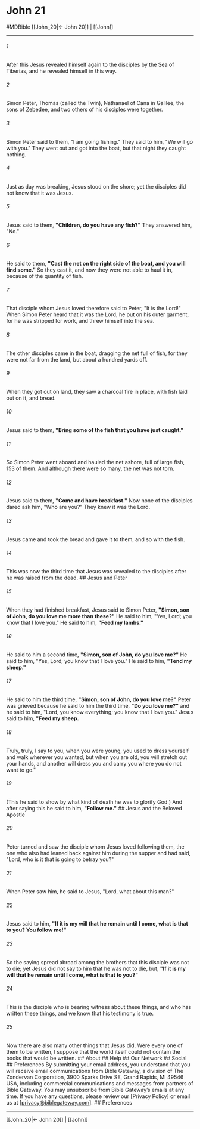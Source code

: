 # John 21
#MDBible
[[John_20|← John 20]] | [[John]]

***


###### 1 
After this Jesus revealed himself again to the disciples by the Sea of Tiberias, and he revealed himself in this way. 

###### 2 
Simon Peter, Thomas (called the Twin), Nathanael of Cana in Galilee, the sons of Zebedee, and two others of his disciples were together. 

###### 3 
Simon Peter said to them, "I am going fishing." They said to him, "We will go with you." They went out and got into the boat, but that night they caught nothing. 

###### 4 
Just as day was breaking, Jesus stood on the shore; yet the disciples did not know that it was Jesus. 

###### 5 
Jesus said to them, **"Children, do you have any fish?"** They answered him, "No." 

###### 6 
He said to them, **"Cast the net on the right side of the boat, and you will find some."** So they cast it, and now they were not able to haul it in, because of the quantity of fish. 

###### 7 
That disciple whom Jesus loved therefore said to Peter, "It is the Lord!" When Simon Peter heard that it was the Lord, he put on his outer garment, for he was stripped for work, and threw himself into the sea. 

###### 8 
The other disciples came in the boat, dragging the net full of fish, for they were not far from the land, but about a hundred yards off. 

###### 9 
When they got out on land, they saw a charcoal fire in place, with fish laid out on it, and bread. 

###### 10 
Jesus said to them, **"Bring some of the fish that you have just caught."** 

###### 11 
So Simon Peter went aboard and hauled the net ashore, full of large fish, 153 of them. And although there were so many, the net was not torn. 

###### 12 
Jesus said to them, **"Come and have breakfast."** Now none of the disciples dared ask him, "Who are you?" They knew it was the Lord. 

###### 13 
Jesus came and took the bread and gave it to them, and so with the fish. 

###### 14 
This was now the third time that Jesus was revealed to the disciples after he was raised from the dead. ## Jesus and Peter 

###### 15 
When they had finished breakfast, Jesus said to Simon Peter, **"Simon, son of John, do you love me more than these?"** He said to him, "Yes, Lord; you know that I love you." He said to him, **"Feed my lambs."** 

###### 16 
He said to him a second time, **"Simon, son of John, do you love me?"** He said to him, "Yes, Lord; you know that I love you." He said to him, **"Tend my sheep."** 

###### 17 
He said to him the third time, **"Simon, son of John, do you love me?"** Peter was grieved because he said to him the third time, **"Do you love me?"** and he said to him, "Lord, you know everything; you know that I love you." Jesus said to him, **"Feed my sheep.** 

###### 18 
Truly, truly, I say to you, when you were young, you used to dress yourself and walk wherever you wanted, but when you are old, you will stretch out your hands, and another will dress you and carry you where you do not want to go." 

###### 19 
(This he said to show by what kind of death he was to glorify God.) And after saying this he said to him, **"Follow me."** ## Jesus and the Beloved Apostle 

###### 20 
Peter turned and saw the disciple whom Jesus loved following them, the one who also had leaned back against him during the supper and had said, "Lord, who is it that is going to betray you?" 

###### 21 
When Peter saw him, he said to Jesus, "Lord, what about this man?" 

###### 22 
Jesus said to him, **"If it is my will that he remain until I come, what is that to you? You follow me!"** 

###### 23 
So the saying spread abroad among the brothers that this disciple was not to die; yet Jesus did not say to him that he was not to die, but, **"If it is my will that he remain until I come, what is that to you?"** 

###### 24 
This is the disciple who is bearing witness about these things, and who has written these things, and we know that his testimony is true. 

###### 25 
Now there are also many other things that Jesus did. Were every one of them to be written, I suppose that the world itself could not contain the books that would be written. ## About ## Help ## Our Network ## Social ## Preferences By submitting your email address, you understand that you will receive email communications from Bible Gateway, a division of The Zondervan Corporation, 3900 Sparks Drive SE, Grand Rapids, MI 49546 USA, including commercial communications and messages from partners of Bible Gateway. You may unsubscribe from Bible Gateway&rsquo;s emails at any time. If you have any questions, please review our [Privacy Policy] or email us at [privacy@biblegateway.com]. ## Preferences

***

[[John_20|← John 20]] | [[John]]
